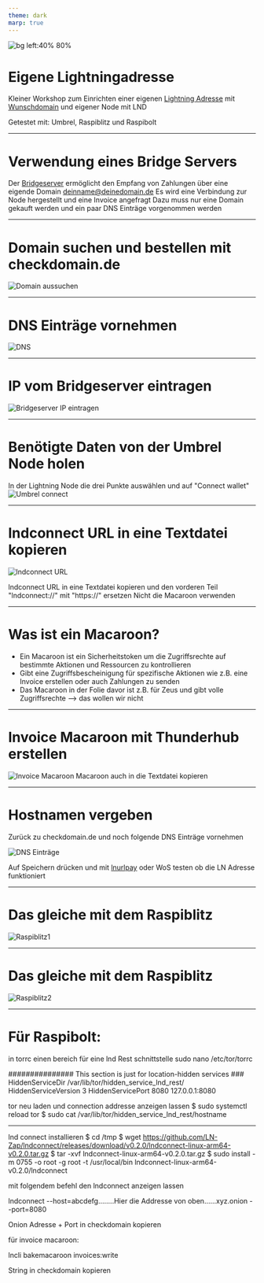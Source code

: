 ```yaml
---
theme: dark
marp: true
---
```


![bg left:40% 80%](./media/c4328007-da99-4e07-8e1c-6f77eaecbc81.svg)

# **Eigene Lightningadresse**

Kleiner Workshop zum Einrichten einer eigenen [Lightning Adresse](https://lightningaddress.com/) mit [Wunschdomain](https://www.checkdomain.de/) und eigener Node mit LND

Getestet mit: Umbrel, Raspiblitz und Raspibolt

---
# Verwendung eines Bridge Servers

Der [Bridgeserver](https://bridgeaddr.fiatjaf.com/) ermöglicht den Empfang von Zahlungen über eine eigende Domain deinname@deinedomain.de 
Es wird eine Verbindung zur Node hergestellt und eine Invoice angefragt
Dazu muss nur eine Domain gekauft werden und ein paar DNS Einträge vorgenommen werden

---
# Domain suchen und bestellen mit checkdomain.de

![Domain aussuchen](media/domain.jpg)

---
# DNS Einträge vornehmen

![DNS](media/checkdomain%C3%9Cbersicht.png)

---
# IP vom Bridgeserver eintragen

![Bridgeserver IP eintragen](media/checkdomainIPAdresse.png)

---
# Benötigte Daten von der Umbrel Node holen

In der Lightning Node die drei Punkte auswählen und auf "Connect wallet"
![Umbrel connect](media/Umbrel.png)

---
# lndconnect URL in eine Textdatei kopieren

![lndconnect URL](media/Connection%20Umbrel.png)

lndconnect URL in eine Textdatei kopieren und den vorderen Teil "lndconnect://" mit "https://" ersetzen
Nicht die Macaroon verwenden

---
# Was ist ein Macaroon?

- Ein Macaroon ist ein Sicherheitstoken um die Zugriffsrechte auf bestimmte Aktionen und Ressourcen zu kontrollieren
- Gibt eine Zugriffsbescheinigung für spezifische Aktionen wie z.B. eine Invoice erstellen oder auch Zahlungen zu senden
- Das Macaroon in der Folie davor ist z.B. für Zeus und gibt volle Zugriffsrechte --> das wollen wir nicht

---
# Invoice Macaroon mit Thunderhub erstellen

![Invoice Macaroon](media/thunderhub.png)
Macaroon auch in die Textdatei kopieren


---
# Hostnamen vergeben
Zurück zu checkdomain.de und noch folgende DNS Einträge vornehmen

![DNS Einträge](media/checkdomainProfieinstellungen.png)

Auf Speichern drücken und mit [lnurlpay](https://www.lnurlpay.com/) oder WoS testen ob die LN Adresse funktioniert

---
# Das gleiche mit dem Raspiblitz

![Raspiblitz1](../bilder/Raspiblitz/1-5.png)

---
# Das gleiche mit dem Raspiblitz

![Raspiblitz2](../bilder/Raspiblitz/6-8.png)


---

# Für Raspibolt:

in torrc einen bereich für eine lnd Rest schnittstelle
sudo nano /etc/tor/torrc

############### This section is just for location-hidden services ###
HiddenServiceDir /var/lib/tor/hidden_service_lnd_rest/
HiddenServiceVersion 3
HiddenServicePort 8080 127.0.0.1:8080


tor neu laden und connection addresse anzeigen lassen
 $ sudo systemctl reload tor
 $ sudo cat /var/lib/tor/hidden_service_lnd_rest/hostname

---

 lnd connect installieren
$ cd /tmp
$ wget https://github.com/LN-Zap/lndconnect/releases/download/v0.2.0/lndconnect-linux-arm64-v0.2.0.tar.gz
$ tar -xvf lndconnect-linux-arm64-v0.2.0.tar.gz
$ sudo install -m 0755 -o root -g root -t /usr/local/bin lndconnect-linux-arm64-v0.2.0/lndconnect



mit folgendem befehl den lndconnect anzeigen lassen



lndconnect --host=abcdefg........Hier die Addresse von oben......xyz.onion --port=8080

Onion Adresse + Port in checkdomain kopieren

für invoice macaroon:

lncli bakemacaroon invoices:write

String in checkdomain kopieren